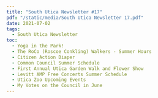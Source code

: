 ```yaml
---
title: "South Utica Newsletter #17"
pdf: "/static/media/South Utica Newsletter 17.pdf"
date: 2021-07-02
tags:
  - South Utica Newsletter
toc:
  - Yoga in the Park!
  - The RoCo (Roscoe Conkling) Walkers - Summer Hours
  - Citizen Action Diaper
  - Common Council Summer Schedule
  - First Annual Utica Garden Walk and Flower Show
  - Levitt AMP Free Concerts Summer Schedule
  - Utica Zoo Upcoming Events
  - My Votes on the Council in June
---
```

